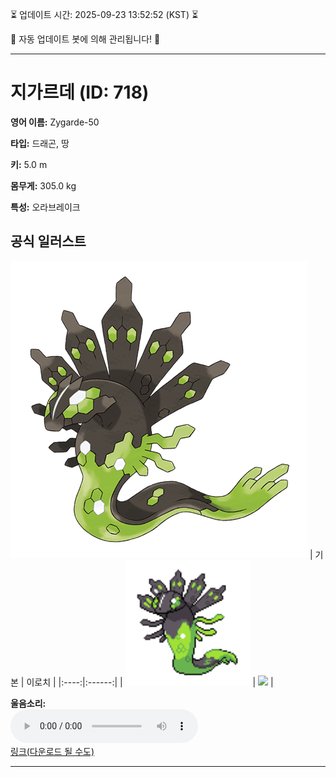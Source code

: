 
⏳ 업데이트 시간: 2025-09-23 13:52:52 (KST) ⏳

🤖 자동 업데이트 봇에 의해 관리됩니다! 🤖

---

# 지가르데 (ID: 718)
**영어 이름:** Zygarde-50

**타입:** 드래곤, 땅

**키:** 5.0 m

**몸무게:** 305.0 kg

**특성:** 오라브레이크

## 공식 일러스트
![](https://raw.githubusercontent.com/PokeAPI/sprites/master/sprites/pokemon/other/official-artwork/718.png)
| 기본 | 이로치 |
|:----:|:------:|
| <img src="https://raw.githubusercontent.com/PokeAPI/sprites/master/sprites/pokemon/718.png" width="200"> | <img src="https://raw.githubusercontent.com/PokeAPI/sprites/master/sprites/pokemon/shiny/718.png" width="200"> |

**울음소리:**<br><audio controls src="https://raw.githubusercontent.com/PokeAPI/cries/main/cries/pokemon/latest/718.ogg"></audio><br> [링크(다운로드 될 수도)](https://raw.githubusercontent.com/PokeAPI/cries/main/cries/pokemon/latest/718.ogg)


---

